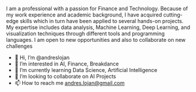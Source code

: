 I am a professional with a passion for Finance and Technology. Because of my work experience and academic background, I have acquired cutting-edge skills which in turn have been applied to several hands-on projects. My expertise includes data analysis, Machine Learning, Deep Learning, and visualization techniques through different tools and programming languages. I am open to new opportunities and also to collaborate on new challenges

- 👋 Hi, I’m @andreslojan
- 👀 I’m interested in AI, Finance, Breakdance
- 🌱 I’m currently learning Data Science, Artificial Intelligence
- 💞️ I’m looking to collaborate on AI Projects
- 📫 How to reach me andres.lojan@gmail.com

<!---
andreslojan/andreslojan is a ✨ special ✨ repository because its `README.md` (this file) appears on your GitHub profile.
You can click the Preview link to take a look at your changes.
--->

